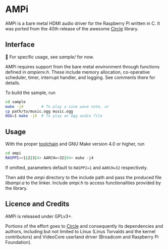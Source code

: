 # AMPi

AMPi is a bare metal HDMI audio driver for the Raspberry Pi
written in C. It was ported from the 40th release of the
awesome [Circle](https://github.com/rsta2/circle) library.

## Interface

:construction: For specific usage, see _sample/_ for now.

AMPi requires support from the bare metal environment through
functions defined in _ampienv.h_. These include memory
allocation, co-operative scheduler, timer, interrupt handler,
and logging. See comments there for details.

To build the sample, run

```sh
cd sample
make -j4        # To play a sine wave note, or
cp path/to/music.ogg music.ogg
OGG=1 make -j4  # To play an Ogg audio file
```

## Usage

With the proper [toolchain](https://developer.arm.com/open-source/gnu-toolchain/gnu-rm/downloads)
and GNU Make version 4.0 or higher, run

```sh
cd ampi
RASPPI=<1|2|3|4> AARCH=<32|64> make -j4
```

If omitted, parameters default to `RASPPI=1` and `AARCH=32`
respectively.

Then add the _ampi_ directory to the include path and pass
the produced file _libampi.a_ to the linker. Include _ampi.h_
to access functionalities provided by the library.

## Licence and Credits

AMPi is released under GPLv3+.

Portions of the effort goes to [Circle](https://github.com/rsta2/circle)
and consequently its dependencies and authors, including but not
limited to Linux (Linus Torvalds and the kernel contributors) and
VideoCore userland driver (Broadcom and Raspberry Pi Foundation).
